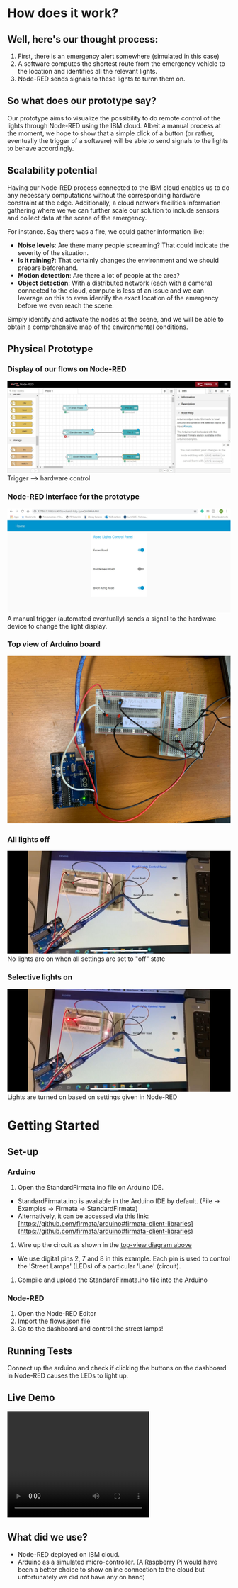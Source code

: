 # How does it work?
## Well, here's our thought process:
1. First, there is an emergency alert somewhere (simulated in this case)
1. A software computes the shortest route from the emergency vehicle to the location and identifies all the relevant lights.
1. Node-RED sends signals to these lights to turnn them on.

## So what does our prototype say?
Our prototype aims to visualize the possibility to do remote control of the lights through Node-RED using the IBM cloud. Albeit a manual process at the moment, we hope to show that a simple click of a button (or rather, eventually the trigger of a software) will be able to send signals to the lights to behave accordingly.  
  
## Scalability potential
Having our Node-RED process connected to the IBM cloud enables us to do any necessary computations without the corresponding hardware constraint at the edge. Additionally, a cloud network facilities information gathering where we we can further scale our solution to include sensors and collect data at the scene of the emergency. 
  
For instance. Say there was a fire, we could gather information like:
* **Noise levels**: Are there many people screaming? That could indicate the severity of the situation.
* **Is it raining?**: That certainly changes the environment and we should prepare beforehand.
* **Motion detection**: Are there a lot of people at the area? 
* **Object detection**: With a distributed network (each with a camera) connected to the cloud, compute is less of an issue and we can leverage on this to even identify the exact location of the emergency before we even reach the scene.

Simply identify and activate the nodes at the scene, and we will be able to obtain a comprehensive map of the environmental conditions.

## Physical Prototype
### Display of our flows on Node-RED
![node-red flows](images/node_red_flows.jpeg?raw=true "Node-RED Flows")
Trigger --> hardware control
### Node-RED interface for the prototype
![node-red interface](images/light_config_on.jpeg?raw=true "Node-RED Config")
A manual trigger (automated eventually) sends a signal to the hardware device to change the light display.
### Top view of Arduino board
![top-view arduino](images/arduino_top_view.jpeg?raw=true "Arduino Top View")  

### All lights off
![all lights off](images/lights_off.jpeg?raw=true "Lights off Arduino")  
No lights are on when all settings are set to "off" state  

### Selective lights on  
![all lights on](images/lights_on.jpeg?raw=true "Lights on Arduino")
Lights are turned on based on settings given in Node-RED  

# Getting Started
## Set-up
### Arduino
1. Open the StandardFirmata.ino file on Arduino IDE. 
  * StandardFirmata.ino is available in the Arduino IDE by default. (File -> Examples -> Firmata -> StandardFirmata)
  * Alternatively, it can be accessed via this link: [https://github.com/firmata/arduino#firmata-client-libraries](https://github.com/firmata/arduino#firmata-client-libraries)
1. Wire up the circuit as shown in the [top-view diagram above](###top-view-of-arduino-board)
  * We use digital pins 2, 7 and 8 in this example. Each pin is used to control the 'Street Lamps' (LEDs) of a particular 'Lane' (circuit).
1. Compile and upload the StandardFirmata.ino file into the Arduino

### Node-RED
1. Open the Node-RED Editor
1. Import the flows.json file
1. Go to the dashboard and control the street lamps!

## Running Tests
Connect up the arduino and check if clicking the buttons on the dashboard in Node-RED causes the LEDs to light up.

## Live Demo
<video width="320" height="240" controls>
  <source src="images/arduino_demo.mp4" type="video/mp4">
</video>

## What did we use?
* Node-RED deployed on IBM cloud.
* Arduino as a simulated micro-controller.
(A Raspberry Pi would have been a better choice to show online connection to the cloud but unfortunately we did not have any on hand)
